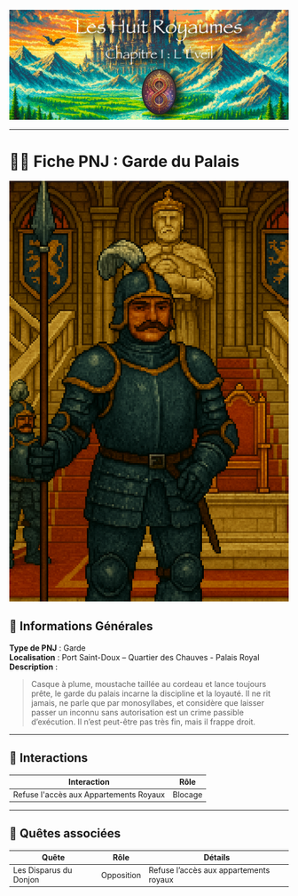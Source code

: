 ![Cover](https://raw.githubusercontent.com/nicolasvauchenet/eightrealms-awakening/refs/heads/main/assets/img/core/cover_documentation.png)

---

# 🧍‍♂️ Fiche PNJ : Garde du Palais

![garde-du-palais.png](https://raw.githubusercontent.com/nicolasvauchenet/eightrealms-awakening/refs/heads/main/assets/img/chapter1/npc/garde-du-palais.png)

## 🧾 Informations Générales

**Type de PNJ** : Garde  
**Localisation** : Port Saint-Doux – Quartier des Chauves - Palais Royal  
**Description** :
> Casque à plume, moustache taillée au cordeau et lance toujours prête, le garde du palais incarne la discipline et la
> loyauté. Il ne rit jamais, ne parle que par monosyllabes, et considère que laisser passer un inconnu sans autorisation
> est un crime passible d’exécution. Il n’est peut-être pas très fin, mais il frappe droit.

---

## 💬 Interactions

| Interaction                            | Rôle    |
|----------------------------------------|---------|
| Refuse l'accès aux Appartements Royaux | Blocage |

---

## 📜 Quêtes associées

| Quête                  | Rôle       | Détails                                |
|------------------------|------------|----------------------------------------|
| Les Disparus du Donjon | Opposition | Refuse l’accès aux appartements royaux |
